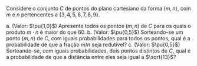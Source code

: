 Considere o conjunto $C$ de pontos do plano cartesiano da forma $(m, n)$, com $m$ e $n$ pertencentes a $\{3, 4, 5, 6, 7, 8, 9\}$.

a. (Valor: $\pu{1,0}$) Apresente todos os pontos $(m, n)$ de $C$ para os quais o produto $m \cdot n$ é maior do que $60$.
b. (Valor: $\pu{0,5}$) Sorteando-se um ponto $(m, n)$ de $C$, com iguais probabilidades para todos os pontos, qual é a probabilidade de que a fração $m/n$ seja redutível?
c. (Valor: $\pu{0,5}$) Sorteando-se, com iguais probabilidades, dois pontos distintos de $C$, qual é a probabilidade de que a distância entre eles seja igual a $\sqrt{13}$?
